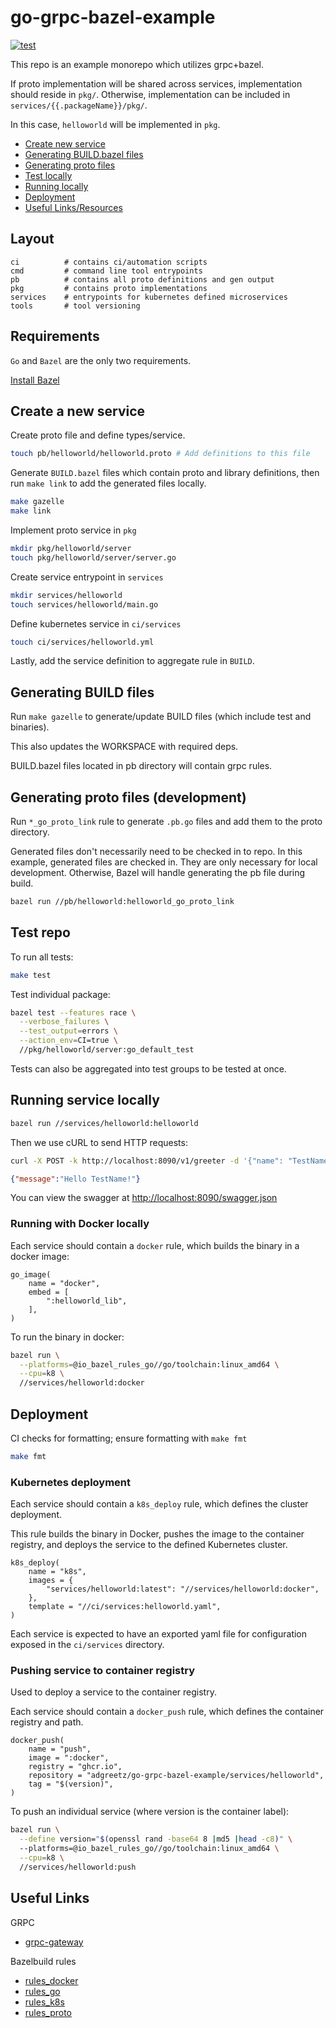# go-grpc-bazel-example

[![test](https://github.com/AdGreetz/go-grpc-bazel-example/actions/workflows/go.yml/badge.svg)](https://github.com/AdGreetz/go-grpc-bazel-example/actions/workflows/go.yml)

This repo is an example monorepo which utilizes grpc+bazel.

If proto implementation will be shared across services, implementation should reside in `pkg/`. Otherwise,
implementation can be included in `services/{{.packageName}}/pkg/`.

In this case, `helloworld` will be implemented in `pkg`.

- [Create new service](#create-a-new-service)
- [Generating BUILD.bazel files](#generating-build-files)
- [Generating proto files](#generating-proto-files-(development))
- [Test locally](#test-repo)
- [Running locally](#running-service-locally)
- [Deployment](#deployment)
- [Useful Links/Resources](#useful-links)

## Layout

```
ci          # contains ci/automation scripts
cmd         # command line tool entrypoints
pb          # contains all proto definitions and gen output
pkg         # contains proto implementations
services    # entrypoints for kubernetes defined microservices
tools       # tool versioning
```

## Requirements

`Go` and `Bazel` are the only two requirements.

[Install Bazel](https://docs.bazel.build/versions/master/install.html)

## Create a new service

Create proto file and define types/service.
```bash
touch pb/helloworld/helloworld.proto # Add definitions to this file
```

Generate `BUILD.bazel` files which contain proto and library definitions, then run `make link` to add
the generated files locally.
```bash
make gazelle
make link
```

Implement proto service in `pkg`
```bash
mkdir pkg/helloworld/server
touch pkg/helloworld/server/server.go
```

Create service entrypoint in `services`
```bash
mkdir services/helloworld
touch services/helloworld/main.go
```

Define kubernetes service in `ci/services`
```bash
touch ci/services/helloworld.yml
```

Lastly, add the service definition to aggregate rule in `BUILD`.

## Generating BUILD files

Run `make gazelle` to generate/update BUILD files (which include test and binaries).

This also updates the WORKSPACE with required deps.

BUILD.bazel files located in pb directory will contain grpc rules.

## Generating proto files (development)

Run `*_go_proto_link` rule to generate `.pb.go` files and add them to the proto directory.

Generated files don't necessarily need to be checked in to repo.
In this example, generated files are checked in. They are only necessary for local development.
Otherwise, Bazel will handle generating the pb file during build.

```bash
bazel run //pb/helloworld:helloworld_go_proto_link
```

## Test repo

To run all tests:
```bash
make test
```

Test individual package:
```bash
bazel test --features race \
  --verbose_failures \
  --test_output=errors \
  --action_env=CI=true \
  //pkg/helloworld/server:go_default_test
```

Tests can also be aggregated into test groups to be tested at once.

## Running service locally

```bash
bazel run //services/helloworld:helloworld
```

Then we use cURL to send HTTP requests:

```bash
curl -X POST -k http://localhost:8090/v1/greeter -d '{"name": "TestName"}'
```
```json
{"message":"Hello TestName!"}
```

You can view the swagger at [http://localhost:8090/swagger.json](http://localhost:8090/swagger.json)

### Running with Docker locally

Each service should contain a `docker` rule, which builds the binary in a docker image:

```
go_image(
    name = "docker",
    embed = [
        ":helloworld_lib",
    ],
)
```
To run the binary in docker:

```bash
bazel run \
  --platforms=@io_bazel_rules_go//go/toolchain:linux_amd64 \
  --cpu=k8 \
  //services/helloworld:docker
```

## Deployment

CI checks for formatting; ensure formatting with `make fmt`

```bash
make fmt
```

### Kubernetes deployment

Each service should contain a `k8s_deploy` rule, which defines the cluster deployment.

This rule builds the binary in Docker, pushes the image to the container registry, 
and deploys the service to the defined Kubernetes cluster. 

```
k8s_deploy(
    name = "k8s",
    images = {
        "services/helloworld:latest": "//services/helloworld:docker",
    },
    template = "//ci/services:helloworld.yaml",
)
```

Each service is expected to have an exported yaml file for configuration exposed in the `ci/services` directory.

### Pushing service to container registry

Used to deploy a service to the container registry.

Each service should contain a `docker_push` rule, which defines the container registry and path.

```
docker_push(
    name = "push",
    image = ":docker",
    registry = "ghcr.io",
    repository = "adgreetz/go-grpc-bazel-example/services/helloworld",
    tag = "$(version)",
)
```

To push an individual service (where version is the container label):

```bash
bazel run \
  --define version="$(openssl rand -base64 8 |md5 |head -c8)" \ 
  --platforms=@io_bazel_rules_go//go/toolchain:linux_amd64 \
  --cpu=k8 \
  //services/helloworld:push
```

## Useful Links

GRPC
- [grpc-gateway](https://github.com/grpc-ecosystem/grpc-gateway)

Bazelbuild rules
- [rules_docker](https://github.com/bazelbuild/rules_docker)
- [rules_go](https://github.com/bazelbuild/rules_go)
- [rules_k8s](https://github.com/bazelbuild/rules_k8s)
- [rules_proto](https://github.com/bazelbuild/rules_proto)